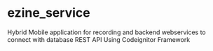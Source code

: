 # ezine_service
Hybrid Mobile application for recording and backend webservices to connect with database REST API Using Codeignitor Framework
